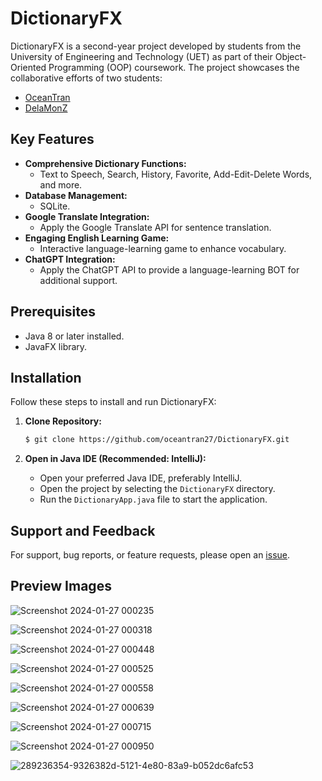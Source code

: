 # DictionaryFX

DictionaryFX is a second-year project developed by students from the University of Engineering and Technology (UET) as part of their Object-Oriented Programming (OOP) coursework. The project showcases the collaborative efforts of two students:

- [OceanTran](https://github.com/oceantran27)
- [DelaMonZ](https://github.com/delamonz)

## Key Features

- **Comprehensive Dictionary Functions:**
  - Text to Speech, Search, History, Favorite, Add-Edit-Delete Words, and more.
- **Database Management:**
  - SQLite. 
- **Google Translate Integration:**
  - Apply the Google Translate API for sentence translation.
- **Engaging English Learning Game:**
  - Interactive language-learning game to enhance vocabulary.
- **ChatGPT Integration:**
  - Apply the ChatGPT API to provide a language-learning BOT for additional support.
 
## Prerequisites

- Java 8 or later installed.
- JavaFX library.


## Installation

Follow these steps to install and run DictionaryFX:

1. **Clone Repository:**
   ```bash
   $ git clone https://github.com/oceantran27/DictionaryFX.git
   ```

2. **Open in Java IDE (Recommended: IntelliJ):**
   - Open your preferred Java IDE, preferably IntelliJ.
   - Open the project by selecting the `DictionaryFX` directory.
   - Run the `DictionaryApp.java` file to start the application.

## Support and Feedback

For support, bug reports, or feature requests, please open an [issue](https://github.com/oceantran27/DictionaryFX/issues).

## Preview Images

![Screenshot 2024-01-27 000235](https://github.com/oceantran27/DictionaryFX/assets/89170516/43774c7c-8849-4860-8d5f-34ba57b9bc69)

![Screenshot 2024-01-27 000318](https://github.com/oceantran27/DictionaryFX/assets/89170516/0f284ae4-0fbf-4a26-a99a-f2bbb53a61ce)

![Screenshot 2024-01-27 000448](https://github.com/oceantran27/DictionaryFX/assets/89170516/5b7aa6fc-76f4-46c0-bce7-64ec7d4f4115)

![Screenshot 2024-01-27 000525](https://github.com/oceantran27/DictionaryFX/assets/89170516/f14be2b4-0fd4-4a04-b390-a6720975ee16)

![Screenshot 2024-01-27 000558](https://github.com/oceantran27/DictionaryFX/assets/89170516/f10e3720-e888-4b8c-aa9c-c7e95fccab5b)

![Screenshot 2024-01-27 000639](https://github.com/oceantran27/DictionaryFX/assets/89170516/83baa25f-a2c1-47a6-a782-715b99726811)

![Screenshot 2024-01-27 000715](https://github.com/oceantran27/DictionaryFX/assets/89170516/8a6f618f-ccb7-43f9-a6b7-9a496645047a)

![Screenshot 2024-01-27 000950](https://github.com/oceantran27/DictionaryFX/assets/89170516/1f2f2de9-7f87-4012-95a1-e17b0a951d4a)

![289236354-9326382d-5121-4e80-83a9-b052dc6afc53](https://github.com/oceantran27/DictionaryFX/assets/89170516/f4c9d4a4-0aa8-4803-bccb-1556c4b0ffd5)
